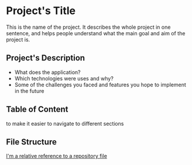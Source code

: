 # Project's Title
This is the name of the project. It describes the whole project in one sentence, and helps people understand what the main goal and aim of the project is.
 
 ## Project's Description
 * What does the application?
 * Which technologies were uses and why?
 * Some of the challenges you faced and features you hope to implement in the future
 
 ## Table of Content
 to make it easier to navigate to different sections
 
 ## File Structure
 [I'm a relative reference to a repository file](../blob/master/LICENSE)
